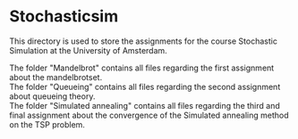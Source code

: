 # Stochasticsim

This directory is used to store the assignments for the course Stochastic Simulation at the University of Amsterdam.

The folder "Mandelbrot" contains all files regarding the first assignment about the mandelbrotset. \
The folder "Queueing" contains all files regarding the second assignment about queueing theory. \
The folder "Simulated annealing" contains all files regarding the third and final assignment about the convergence of the Simulated annealing method on the TSP problem.